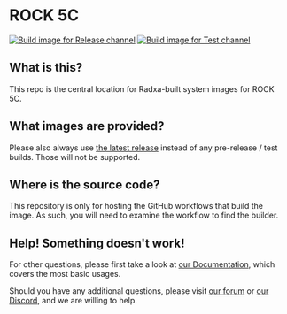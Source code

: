 # ROCK 5C
[![Build image for Release channel](https://github.com/radxa-build/rock-5c/actions/workflows/build.yaml/badge.svg)](https://github.com/radxa-build/rock-5c/actions/workflows/build.yaml) [![Build image for Test channel](https://github.com/radxa-build/rock-5c/actions/workflows/test.yaml/badge.svg)](https://github.com/radxa-build/rock-5c/actions/workflows/test.yaml)

## What is this?

This repo is the central location for Radxa-built system images for ROCK 5C.

## What images are provided?

Please also always use [the latest release](https://github.com/radxa-build/rock-5c/releases/latest) instead of any pre-release / test builds. Those will not be supported.

## Where is the source code?

This repository is only for hosting the GitHub workflows that build the image. As such, you will need to examine the workflow to find the builder.

## Help! Something doesn't work!

For other questions, please first take a look at [our Documentation](https://docs.radxa.com), which covers the most basic usages.

Should you have any additional questions, please visit [our forum](https://forum.radxa.com/) or [our Discord](https://rock.sh/go), and we are willing to help.
